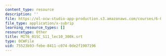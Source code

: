 ```yaml
---
content_type: resource
description: ''
file: https://ol-ocw-studio-app-production.s3.amazonaws.com/courses/6-01sc-introduction-to-electrical-engineering-and-computer-science-i-spring-2011/75523b93febe8411c0740de2f1907196_MIT6_01SC_S11_lec10_300k.srt
file_type: application/x-subrip
learning_resource_types: []
resourcetype: Other
title: MIT6_01SC_S11_lec10_300k.srt
type: OCWFile
uid: 75523b93-febe-8411-c074-0de2f1907196
---
```

